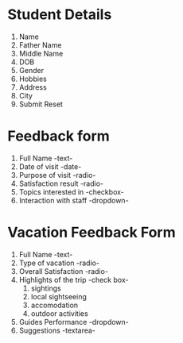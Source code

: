 # Student Details
1) Name
2) Father Name
3) Middle Name
4) DOB
5) Gender
6) Hobbies
7) Address
8) City
9) Submit Reset




# Feedback form
1) Full Name -text-
2) Date of visit -date-
3) Purpose of visit -radio-
4) Satisfaction result -radio-
5) Topics interested in -checkbox-
6) Interaction with staff -dropdown-




# Vacation Feedback Form
1) Full Name -text-
2) Type of vacation -radio-
3) Overall Satisfaction -radio-
4) Highlights of the trip -check box-
    1. sightings
    2. local sightseeing
    3. accomodation
    4. outdoor activities
6) Guides Performance -dropdown-
7) Suggestions -textarea-
